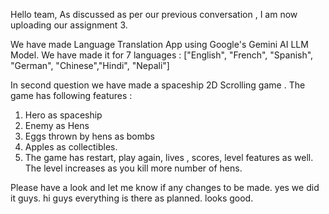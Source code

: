 Hello team, As discussed as per our previous conversation , I am now uploading our assignment 3.

We have made Language Translation App using Google's Gemini AI LLM Model. 
We have made it for 7 languages : ["English", "French", "Spanish", "German", "Chinese","Hindi", "Nepali"]

In second question we have made a spaceship 2D Scrolling game . 
The game has following features : 
1. Hero as spaceship
2. Enemy as Hens
3. Eggs thrown by hens as bombs
4. Apples as collectibles.
5. The game has restart, play again, lives , scores, level features as well. The level increases as you kill more number of hens.

Please have a look and let me know if any changes to be made.
yes we did it guys.
hi guys
everything is there as planned. looks good.

